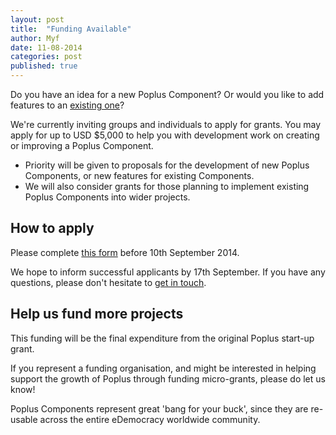 ```yaml
---
layout: post
title:  "Funding Available"
author: Myf
date: 11-08-2014
categories: post
published: true
---
```


Do you have an idea for a new Poplus Component? Or would you like to add features to an [existing one](http://poplus.org/components/current/)?

We're currently inviting groups and individuals to apply for grants. You may apply for up to USD $5,000 to help you with development work on creating or improving a Poplus Component.

* Priority will be given to proposals for the development of new Poplus Components, or new features for existing Components.
* We will also consider grants for those planning to implement existing Poplus Components into wider projects.
	
## How to apply ##
Please complete [this form](https://docs.google.com/forms/d/1s0vJ2tDugRhqc74HQ39kmQpQ8noK8WF3R-wLFbyfToE/viewform) before 10th September 2014.

We hope to inform successful applicants by 17th September. If you have any questions, please don't hesitate to [get in touch](mailto:hello@mysociety.org).

## Help us fund more projects ##
This funding will be the final expenditure from the original Poplus start-up grant.

If you represent a funding organisation, and might be interested in helping support the growth of Poplus through funding micro-grants, please do let us know! 

Poplus Components represent great 'bang for your buck', since they are re-usable across the entire eDemocracy worldwide community.
